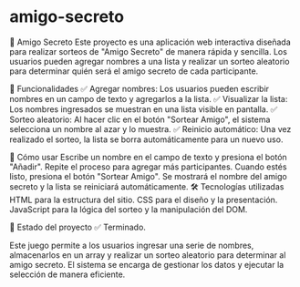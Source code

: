 <h1>amigo-secreto</h1> 

🎁 Amigo Secreto
Este proyecto es una aplicación web interactiva diseñada para realizar sorteos de "Amigo Secreto" de manera rápida y sencilla. Los usuarios pueden agregar nombres a una lista y realizar un sorteo aleatorio para determinar quién será el amigo secreto de cada participante.

📌 Funcionalidades
✅ Agregar nombres: Los usuarios pueden escribir nombres en un campo de texto y agregarlos a la lista.
✅ Visualizar la lista: Los nombres ingresados se muestran en una lista visible en pantalla.
✅ Sorteo aleatorio: Al hacer clic en el botón "Sortear Amigo", el sistema selecciona un nombre al azar y lo muestra.
✅ Reinicio automático: Una vez realizado el sorteo, la lista se borra automáticamente para un nuevo uso.

🚀 Cómo usar
Escribe un nombre en el campo de texto y presiona el botón "Añadir".
Repite el proceso para agregar más participantes.
Cuando estés listo, presiona el botón "Sortear Amigo".
Se mostrará el nombre del amigo secreto y la lista se reiniciará automáticamente.
🛠️ Tecnologías utilizadas
HTML para la estructura del sitio.
CSS para el diseño y la presentación.
JavaScript para la lógica del sorteo y la manipulación del DOM.

📌 Estado del proyecto
✅ Terminado.

Este juego permite a los usuarios ingresar una serie de nombres, almacenarlos en un array y realizar un sorteo aleatorio para determinar al amigo secreto. El sistema se encarga de gestionar los datos y ejecutar la selección de manera eficiente.

